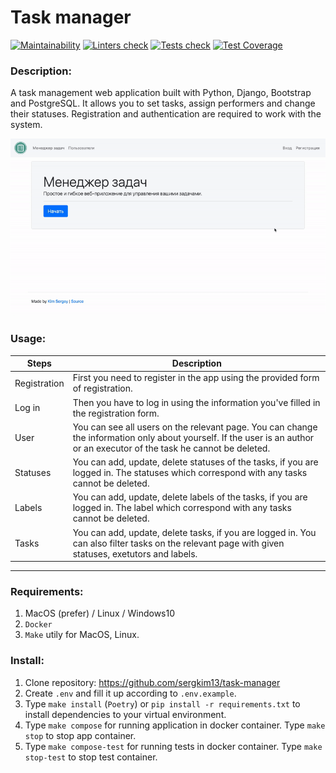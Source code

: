 # Task manager

[![Maintainability](https://api.codeclimate.com/v1/badges/fce77e785df35408d49f/maintainability)](https://codeclimate.com/github/sergkim13/python-project-52/maintainability)
[![Linters check](https://github.com/sergkim13/python-project-52/actions/workflows/linters_check.yml/badge.svg)](https://github.com/sergkim13/python-project-52/actions/workflows/linters_check.yml)
[![Tests check](https://github.com/sergkim13/python-project-52/actions/workflows/tests_check.yml/badge.svg)](https://github.com/sergkim13/python-project-52/actions/workflows/tests_check.yml)
[![Test Coverage](https://api.codeclimate.com/v1/badges/fce77e785df35408d49f/test_coverage)](https://codeclimate.com/github/sergkim13/python-project-52/test_coverage)

### Description:
A task management web application built with Python, Django, Bootstrap and PostgreSQL. It allows you to set tasks, assign performers and change their statuses. Registration and authentication are required to work with the system.



<div id="header" align="left">
  <img src="https://raw.githubusercontent.com/sergkim13/static/main/task_manager/task_manager.gif" width="800"/>
</div>

### Usage:
| Steps        | Description                                                                                                                                                               |
|--------------|---------------------------------------------------------------------------------------------------------------------------------------------------------------------------|
| Registration | First you need to register in the app using the provided form of registration.                                                                                            |
| Log in       | Then you have to log in using the information you've filled in the registration form.                                                                                     |
| User         | You can see all users on the relevant page. You can change the information only about yourself. If the user is an author or an executor of the task he cannot be deleted. |
| Statuses     | You can add, update, delete statuses of the tasks, if you are logged in. The statuses which correspond with any tasks cannot be deleted.                                  |
| Labels       | You can add, update, delete labels of the tasks, if you are logged in. The label which correspond with any tasks cannot be deleted.                                       |
| Tasks        | You can add, update, delete tasks, if you are logged in. You can also filter tasks on the relevant page with given statuses, exetutors and labels.
___
### Requirements:
1. MacOS (prefer) / Linux / Windows10
2. `Docker`
3. `Make` utily for MacOS, Linux.

### Install:
1. Clone repository: https://github.com/sergkim13/task-manager
2. Create `.env` and fill it up according to `.env.example`.
3. Type `make install` (`Poetry`) or `pip install -r requirements.txt`  to install dependencies to your virtual environment.
4. Type `make compose` for running application in docker container. Type `make stop` to stop app container.
5. Type `make compose-test` for running tests in docker container. Type `make stop-test` to stop test container.
